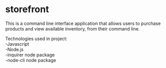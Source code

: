 # storefront

This is a command line interface application that allows users to purchase products and view available inventory, from their command line. 

Technologies used in project: \
-Javascript \
-Node.js \
-inquirer node package \
-node-cli node package 

